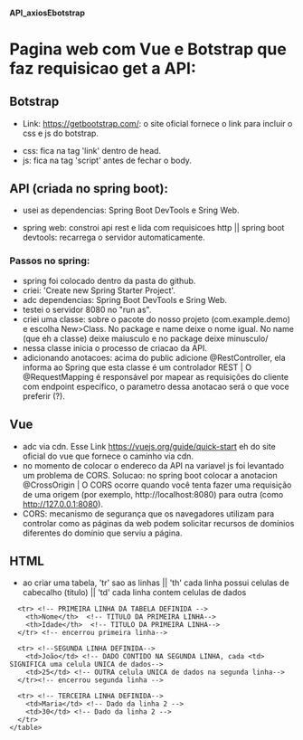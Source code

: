 #### API_axiosEbotstrap

# Pagina web com Vue e Botstrap que faz requisicao get a API:

## Botstrap
- Link: https://getbootstrap.com/: o site oficial fornece o link para incluir o css e js do botstrap.
*  css: fica na tag 'link' dentro de head.
*  js: fica na tag 'script' antes de fechar o body.

## API (criada no spring boot):
* usei as dependencias: Spring Boot DevTools e Sring Web.
- spring web: constroi api rest e lida com requisicoes http || spring boot devtools: recarrega o servidor automaticamente.
### Passos no spring:
- spring foi colocado dentro da pasta do github.
- criei: 'Create new Spring Starter Project'.
- adc dependencias: Spring Boot DevTools e Sring Web.
- testei o servidor 8080 no "run as". 
- criei uma classe: sobre o pacote do nosso projeto (com.example.demo) e escolha New>Class. No package e name deixe o nome igual. No name (que eh a classe) deixe maiusculo e no package deixe minusculo/
- nessa classe inicia o processo de criacao da API.
- adicionando anotacoes: acima do public adicione  @RestController, ela informa ao Spring que esta classe é um controlador REST | O @RequestMapping é responsável por mapear as requisições do cliente com endpoint específico, o parametro dessa anotacao será o que voce preferir (?).


## Vue
- adc via cdn. Esse Link https://vuejs.org/guide/quick-start eh do site oficial do vue que fornece o caminho via cdn.
- no momento de colocar o endereco da API na variavel js foi levantado um problema de CORS. Solucao: no spring boot colocar a anotacion @CrossOrigin    |   O CORS ocorre quando você tenta fazer uma requisição de uma origem (por exemplo, http://localhost:8080) para outra (como http://127.0.0.1:8080).
- CORS: mecanismo de segurança que os navegadores utilizam para controlar como as páginas da web podem solicitar recursos de domínios diferentes do domínio que serviu a página.

## HTML
- ao criar uma tabela, 'tr' sao as linhas || 'th' cada linha possui celulas de cabecalho (titulo)  ||  'td' cada linha contem celulas de dados 
```<table> <!-- TABELA DEFINIDA-->
  <tr> <!-- PRIMEIRA LINHA DA TABELA DEFINIDA -->
    <th>Nome</th>  <!-- TITULO DA PRIMEIRA LINHA-->
    <th>Idade</th>  <!-- TITULO DA PRIMEIRA LINHA-->
  </tr> <!-- encerrou primeira linha-->
  
  <tr> <!--SEGUNDA LINHA DEFINIDA-->
    <td>João</td> <!-- DADO CONTIDO NA SEGUNDA LINHA, cada <td> SIGNIFICA uma celula UNICA de dados-->
    <td>25</td> <!-- OUTRA celula UNICA de dados na segunda linha-->
  </tr><!-- encerrou segunda linha -->
  
  <tr> <!-- TERCEIRA LINHA DEFINIDA-->
    <td>Maria</td> <!-- Dado da linha 2 -->
    <td>30</td> <!-- Dado da linha 2 -->
  </tr>
</table>
